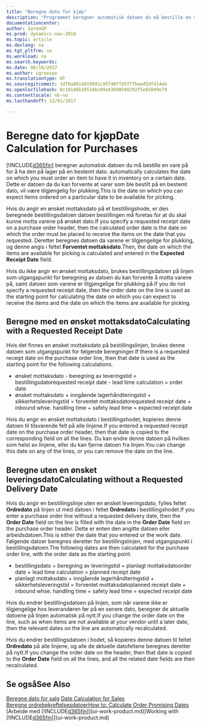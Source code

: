 ```yaml
---
title: "Beregne dato for kjøp"
description: "Programmet beregner automatisk datoen du må bestille en vare på for å ha den på lager på en bestemt dato. Dette er datoen da du kan forvente at varer som ble bestilt på en bestemt dato, vil være tilgjengelig for plukking."
documentationcenter: 
author: SorenGP
ms.prod: dynamics-nav-2018
ms.topic: article
ms.devlang: na
ms.tgt_pltfrm: na
ms.workload: na
ms.search.keywords: 
ms.date: 08/10/2017
ms.author: sgroespe
ms.translationtype: HT
ms.sourcegitcommit: 1dfba8b14019991c95f40ffd5f7fbaed5df414eb
ms.openlocfilehash: 8c10146b10534bc09a43608588292f5e83849e79
ms.contentlocale: nb-no
ms.lasthandoff: 12/01/2017

---
```

# <a name="date-calculation-for-purchases"></a><span data-ttu-id="51865-104">Beregne dato for kjøp</span><span class="sxs-lookup"><span data-stu-id="51865-104">Date Calculation for Purchases</span></span>
[!INCLUDE[d365fin](includes/d365fin_md.md)]<span data-ttu-id="51865-105"> beregner automatisk datoen du må bestille en vare på for å ha den på lager på en bestemt dato.</span><span class="sxs-lookup"><span data-stu-id="51865-105"> automatically calculates the date on which you must order an item to have it in inventory on a certain date.</span></span> <span data-ttu-id="51865-106">Dette er datoen da du kan forvente at varer som ble bestilt på en bestemt dato, vil være tilgjengelig for plukking.</span><span class="sxs-lookup"><span data-stu-id="51865-106">This is the date on which you can expect items ordered on a particular date to be available for picking.</span></span>  

<span data-ttu-id="51865-107">Hvis du angir en ønsket mottaksdato på et bestillingshode, er den beregnede bestillingsdatoen datoen bestillingen må foretas for at du skal kunne motta varene på ønsket dato.</span><span class="sxs-lookup"><span data-stu-id="51865-107">If you specify a requested receipt date on a purchase order header, then the calculated order date is the date on which the order must be placed to receive the items on the date that you requested.</span></span> <span data-ttu-id="51865-108">Deretter beregnes datoen da varene er tilgjengelige for plukking, og denne angis i feltet **Forventet mottaksdato**.</span><span class="sxs-lookup"><span data-stu-id="51865-108">Then, the date on which the items are available for picking is calculated and entered in the **Expected Receipt Date** field.</span></span>  

<span data-ttu-id="51865-109">Hvis du ikke angir en ønsket mottaksdato, brukes bestillingsdatoen på linjen som utgangspunkt for beregning av datoen du kan forvente å motta varene på, samt datoen som varene er tilgjengelige for plukking på.</span><span class="sxs-lookup"><span data-stu-id="51865-109">If you do not specify a requested receipt date, then the order date on the line is used as the starting point for calculating the date on which you can expect to receive the items and the date on which the items are available for picking.</span></span>  

## <a name="calculating-with-a-requested-receipt-date"></a><span data-ttu-id="51865-110">Beregne med en ønsket mottaksdato</span><span class="sxs-lookup"><span data-stu-id="51865-110">Calculating with a Requested Receipt Date</span></span>  
<span data-ttu-id="51865-111">Hvis det finnes en ønsket mottaksdato på bestillingslinjen, brukes denne datoen som utgangspunkt for følgende beregninger.</span><span class="sxs-lookup"><span data-stu-id="51865-111">If there is a requested receipt date on the purchase order line, then that date is used as the starting point for the following calculations.</span></span>  

- <span data-ttu-id="51865-112">ønsket mottaksdato - beregning av leveringstid = bestillingsdato</span><span class="sxs-lookup"><span data-stu-id="51865-112">requested receipt date - lead time calculation = order date</span></span>  
- <span data-ttu-id="51865-113">ønsket mottaksdato + inngående lagerhåndteringstid + sikkerhetsleveringstid = forventet mottaksdato</span><span class="sxs-lookup"><span data-stu-id="51865-113">requested receipt date + inbound whse. handling time + safety lead time = expected receipt date</span></span>  

<span data-ttu-id="51865-114">Hvis du angir en ønsket mottaksdato i bestillingshodet, kopieres denne datoen til tilsvarende felt på alle linjene.</span><span class="sxs-lookup"><span data-stu-id="51865-114">If you entered a requested receipt date on the purchase order header, then that date is copied to the corresponding field on all the lines.</span></span> <span data-ttu-id="51865-115">Du kan endre denne datoen på hvilken som helst av linjene, eller du kan fjerne datoen fra linjen.</span><span class="sxs-lookup"><span data-stu-id="51865-115">You can change this date on any of the lines, or you can remove the date on the line.</span></span>  

## <a name="calculating-without-a-requested-delivery-date"></a><span data-ttu-id="51865-116">Beregne uten en ønsket leveringsdato</span><span class="sxs-lookup"><span data-stu-id="51865-116">Calculating without a Requested Delivery Date</span></span>  
<span data-ttu-id="51865-117">Hvis du angir en bestillingslinje uten en ønsket leveringsdato, fylles feltet **Ordredato** på linjen ut med datoen i feltet **Ordredato** i bestillingshodet.</span><span class="sxs-lookup"><span data-stu-id="51865-117">If you enter a purchase order line without a requested delivery date, then the **Order Date** field on the line is filled with the date in the **Order Date** field on the purchase order header.</span></span> <span data-ttu-id="51865-118">Dette er enten den angitte datoen eller arbeidsdatoen.</span><span class="sxs-lookup"><span data-stu-id="51865-118">This is either the date that you entered or the work date.</span></span> <span data-ttu-id="51865-119">Følgende datoer beregnes deretter for bestillingslinjen, med utgangspunkt i bestillingsdatoen.</span><span class="sxs-lookup"><span data-stu-id="51865-119">The following dates are then calculated for the purchase order line, with the order date as the starting point.</span></span>  

- <span data-ttu-id="51865-120">bestillingsdato + beregning av leveringstid = planlagt mottaksdato</span><span class="sxs-lookup"><span data-stu-id="51865-120">order date + lead time calculation = planned receipt date</span></span>  
- <span data-ttu-id="51865-121">planlagt mottaksdato + inngående lagerhåndteringstid + sikkerhetsleveringstid = forventet mottaksdato</span><span class="sxs-lookup"><span data-stu-id="51865-121">planned receipt date + inbound whse. handling time + safety lead time = expected receipt date</span></span>  

<span data-ttu-id="51865-122">Hvis du endrer bestillingsdatoen på linjen, som når varene ikke er tilgjengelige hos leverandøren før på en senere dato, beregner de aktuelle datoene på linjen automatisk på nytt.</span><span class="sxs-lookup"><span data-stu-id="51865-122">If you change the order date on the line, such as when items are not available at your vendor until a later date, then the relevant dates on the line are automatically recalculated.</span></span>  

<span data-ttu-id="51865-123">Hvis du endrer bestillingsdatoen i hodet, så kopieres denne datoen til feltet **Ordredato** på alle linjene, og alle de aktuelle datofeltene beregnes deretter på nytt.</span><span class="sxs-lookup"><span data-stu-id="51865-123">If you change the order date on the header, then that date is copied to the **Order Date** field on all the lines, and all the related date fields are then recalculated.</span></span>  

## <a name="see-also"></a><span data-ttu-id="51865-124">Se også</span><span class="sxs-lookup"><span data-stu-id="51865-124">See Also</span></span>  
 <span data-ttu-id="51865-125">[Beregne dato for salg](sales-date-calculation-for-sales.md) </span><span class="sxs-lookup"><span data-stu-id="51865-125">[Date Calculation for Sales](sales-date-calculation-for-sales.md) </span></span>  
 [<span data-ttu-id="51865-126">Beregne ordrebekreftelsesdatoer</span><span class="sxs-lookup"><span data-stu-id="51865-126">How to: Calculate Order Promising Dates</span></span>](sales-how-to-calculate-order-promising-dates.md)  
 <span data-ttu-id="51865-127">[Arbeide med [!INCLUDE[d365fin](includes/d365fin_md.md)]](ui-work-product.md)</span><span class="sxs-lookup"><span data-stu-id="51865-127">[Working with [!INCLUDE[d365fin](includes/d365fin_md.md)]](ui-work-product.md)</span></span>


